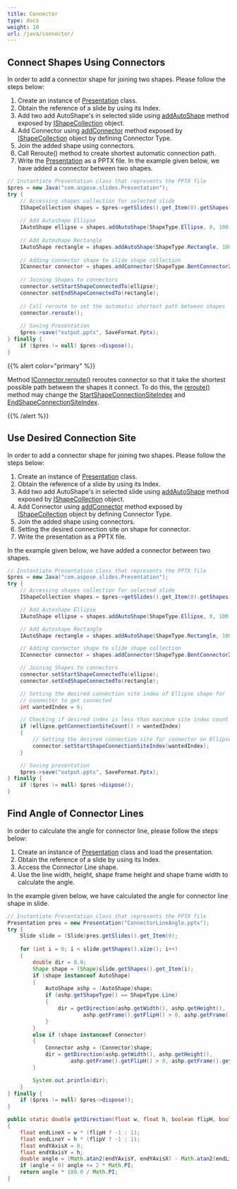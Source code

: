 ```yaml
---
title: Connector
type: docs
weight: 10
url: /java/connector/
---
```


## **Connect Shapes Using Connectors**
In order to add a connector shape for joining two shapes. Please follow the steps below:

1. Create an instance of [Presentation](https://apireference.aspose.com/slides/java/com.aspose.slides/Presentation) class.
1. Obtain the reference of a slide by using its Index.
1. Add two add AutoShape's in selected slide using [addAutoShape](https://apireference.aspose.com/slides/java/com.aspose.slides/IShapeCollection#addAutoShape-int-float-float-float-float-) method exposed by [IShapeCollection](https://apireference.aspose.com/slides/java/com.aspose.slides/IShapeCollection) object.
1. Add Connector using [addConnector](https://apireference.aspose.com/slides/java/com.aspose.slides/IShapeCollection#addConnector-int-float-float-float-float-) method exposed by [IShapeCollection](https://apireference.aspose.com/slides/java/com.aspose.slides/IShapeCollection) object by defining Connector Type.
1. Join the added shape using connectors.
1. Call Reroute() method to create shortest automatic connection path.
1. Write the [Presentation](https://apireference.aspose.com/slides/java/com.aspose.slides/Presentation) as a PPTX file.
   In the example given below, we have added a connector between two shapes.

```java
// Instantiate Presentation class that represents the PPTX file
$pres = new Java("com.aspose.slides.Presentation");
try {
    // Accessing shapes collection for selected slide
    IShapeCollection shapes = $pres->getSlides().get_Item(0).getShapes();
    
    // Add Autoshape Ellipse
    IAutoShape ellipse = shapes.addAutoShape(ShapeType.Ellipse, 0, 100, 100, 100);
    
    // Add Autoshape Rectangle
    IAutoShape rectangle = shapes.addAutoShape(ShapeType.Rectangle, 100, 300, 100, 100);
    
    // Adding connector shape to slide shape collection
    IConnector connector = shapes.addConnector(ShapeType.BentConnector2, 0, 0, 10, 10);
    
    // Joining Shapes to connectors
    connector.setStartShapeConnectedTo(ellipse);
    connector.setEndShapeConnectedTo(rectangle);
    
    // Call reroute to set the automatic shortest path between shapes
    connector.reroute();
    
    // Saving Presentation
    $pres->save("output.pptx", SaveFormat.Pptx);
} finally {
    if ($pres != null) $pres->dispose();
}
```

{{% alert color="primary" %}} 

Method [IConnector.reroute()](https://apireference.aspose.com/slides/java/com.aspose.slides/IConnector#reroute--) reroutes connector so that it take the shortest possible path between the shapes it connect. To do this, the [reroute()](https://apireference.aspose.com/slides/java/com.aspose.slides/IConnector#reroute--) method may change the [StartShapeConnectionSiteIndex](https://apireference.aspose.com/slides/java/com.aspose.slides/IConnector#setStartShapeConnectionSiteIndex-long-) and [EndShapeConnectionSiteIndex](https://apireference.aspose.com/slides/java/com.aspose.slides/IConnector#setEndShapeConnectionSiteIndex-long-).

{{% /alert %}} 

## **Use Desired Connection Site**
In order to add a connector shape for joining two shapes. Please follow the steps below:

1. Create an instance of [Presentation](https://apireference.aspose.com/slides/java/com.aspose.slides/Presentation) class.
1. Obtain the reference of a slide by using its Index.
1. Add two add AutoShape's in selected slide using [addAutoShape](https://apireference.aspose.com/slides/java/com.aspose.slides/IShapeCollection#addAutoShape-int-float-float-float-float-) method exposed by [IShapeCollection](https://apireference.aspose.com/slides/java/com.aspose.slides/IShapeCollection) object.
1. Add Connector using [addConnector](https://apireference.aspose.com/slides/java/com.aspose.slides/IShapeCollection#addConnector-int-float-float-float-float-) method exposed by [IShapeCollection](https://apireference.aspose.com/slides/java/com.aspose.slides/IShapeCollection) object by defining Connector Type.
1. Join the added shape using connectors.
1. Setting the desired connection site on shape for connector.
1. Write the presentation as a PPTX file.

In the example given below, we have added a connector between two shapes.

```java
// Instantiate Presentation class that represents the PPTX file
$pres = new Java("com.aspose.slides.Presentation");
try {
    // Accessing shapes collection for selected slide
    IShapeCollection shapes = $pres->getSlides().get_Item(0).getShapes();

    // Add Autoshape Ellipse
    IAutoShape ellipse = shapes.addAutoShape(ShapeType.Ellipse, 0, 100, 100, 100);

    // Add Autoshape Rectangle
    IAutoShape rectangle = shapes.addAutoShape(ShapeType.Rectangle, 100, 300, 100, 100);

    // Adding connector shape to slide shape collection
    IConnector connector = shapes.addConnector(ShapeType.BentConnector2, 0, 0, 10, 10);

    // Joining Shapes to connectors
    connector.setStartShapeConnectedTo(ellipse);
    connector.setEndShapeConnectedTo(rectangle);

    // Setting the desired connection site index of Ellipse shape for
    // connector to get connected
    int wantedIndex = 6;

    // Checking if desired index is less than maximum site index count
    if (ellipse.getConnectionSiteCount() > wantedIndex) 
    {
        // Setting the desired connection site for connector on Ellipse
        connector.setStartShapeConnectionSiteIndex(wantedIndex);
    }

    // Saving presentation
    $pres->save("output.pptx", SaveFormat.Pptx);
} finally {
    if ($pres != null) $pres->dispose();
}
```

## **Find Angle of Connector Lines**
In order to calculate the angle for connector line, please follow the steps below:

1. Create an instance of [Presentation](https://apireference.aspose.com/slides/java/com.aspose.slides/Presentation) class and load the presentation.
1. Obtain the reference of a slide by using its Index.
1. Access the Connector Line shape.
1. Use the line width, height, shape frame height and shape frame width to calculate the angle.

In the example given below, we have calculated the angle for connector line shape in slide.

```java
// Instantiate Presentation class that represents the PPTX file
Presentation pres = new Presentation("ConnectorLineAngle.pptx");
try {
    Slide slide = (Slide)pres.getSlides().get_Item(0);
    
    for (int i = 0; i < slide.getShapes().size(); i++)
    {
        double dir = 0.0;
        Shape shape = (Shape)slide.getShapes().get_Item(i);
        if (shape instanceof AutoShape)
        {
            AutoShape ashp = (AutoShape)shape;
            if (ashp.getShapeType() == ShapeType.Line)
            {
                dir = getDirection(ashp.getWidth(), ashp.getHeight(),
                        ashp.getFrame().getFlipH() > 0, ashp.getFrame().getFlipV() > 0);
            }
        }
        else if (shape instanceof Connector)
        {
            Connector ashp = (Connector)shape;
            dir = getDirection(ashp.getWidth(), ashp.getHeight(),
                    ashp.getFrame().getFlipH() > 0, ashp.getFrame().getFlipV() > 0);
        }

        System.out.println(dir);
    }
} finally {
    if ($pres != null) $pres->dispose();
}
```
```java
public static double getDirection(float w, float h, boolean flipH, boolean flipV)
{
    float endLineX = w * (flipH ? -1 : 1);
    float endLineY = h * (flipV ? -1 : 1);
    float endYAxisX = 0;
    float endYAxisY = h;
    double angle = (Math.atan2(endYAxisY, endYAxisX) - Math.atan2(endLineY, endLineX));
    if (angle < 0) angle += 2 * Math.PI;
    return angle * 180.0 / Math.PI;
}
```
